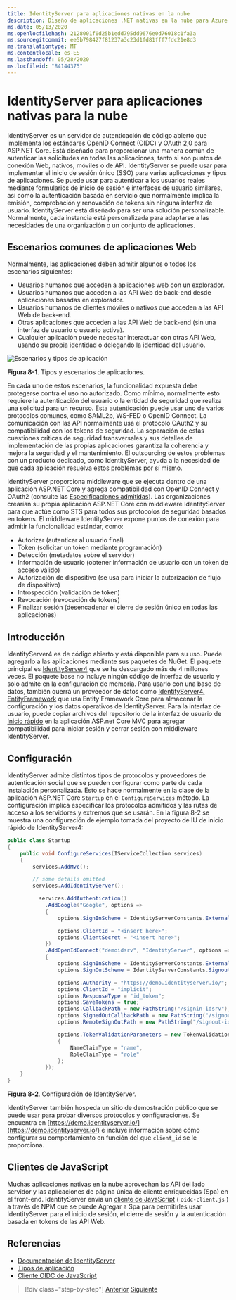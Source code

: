 ```yaml
---
title: IdentityServer para aplicaciones nativas en la nube
description: Diseño de aplicaciones .NET nativas en la nube para Azure | IdentityServer
ms.date: 05/13/2020
ms.openlocfilehash: 2128001f0d25b1edd795dd9676e0d76018c1fa3a
ms.sourcegitcommit: ee5b798427f81237a3c23d1fd81fff7fdc21e8d3
ms.translationtype: MT
ms.contentlocale: es-ES
ms.lasthandoff: 05/28/2020
ms.locfileid: "84144375"
---
```

# <a name="identityserver-for-cloud-native-applications"></a>IdentityServer para aplicaciones nativas para la nube

IdentityServer es un servidor de autenticación de código abierto que implementa los estándares OpenID Connect (OIDC) y OAuth 2,0 para ASP.NET Core. Está diseñado para proporcionar una manera común de autenticar las solicitudes en todas las aplicaciones, tanto si son puntos de conexión Web, nativos, móviles o de API. IdentityServer se puede usar para implementar el inicio de sesión único (SSO) para varias aplicaciones y tipos de aplicaciones. Se puede usar para autenticar a los usuarios reales mediante formularios de inicio de sesión e interfaces de usuario similares, así como la autenticación basada en servicio que normalmente implica la emisión, comprobación y renovación de tokens sin ninguna interfaz de usuario. IdentityServer está diseñado para ser una solución personalizable. Normalmente, cada instancia está personalizada para adaptarse a las necesidades de una organización o un conjunto de aplicaciones.

## <a name="common-web-app-scenarios"></a>Escenarios comunes de aplicaciones Web

Normalmente, las aplicaciones deben admitir algunos o todos los escenarios siguientes:

- Usuarios humanos que acceden a aplicaciones web con un explorador.
- Usuarios humanos que acceden a las API Web de back-end desde aplicaciones basadas en explorador.
- Usuarios humanos de clientes móviles o nativos que acceden a las API Web de back-end.
- Otras aplicaciones que acceden a las API Web de back-end (sin una interfaz de usuario o usuario activa).
- Cualquier aplicación puede necesitar interactuar con otras API Web, usando su propia identidad o delegando la identidad del usuario.

![Escenarios y tipos de aplicación](./media/application-types.png)

**Figura 8-1**. Tipos y escenarios de aplicaciones.

En cada uno de estos escenarios, la funcionalidad expuesta debe protegerse contra el uso no autorizado. Como mínimo, normalmente esto requiere la autenticación del usuario o la entidad de seguridad que realiza una solicitud para un recurso. Esta autenticación puede usar uno de varios protocolos comunes, como SAML2p, WS-FED o OpenID Connect. La comunicación con las API normalmente usa el protocolo OAuth2 y su compatibilidad con los tokens de seguridad. La separación de estas cuestiones críticas de seguridad transversales y sus detalles de implementación de las propias aplicaciones garantiza la coherencia y mejora la seguridad y el mantenimiento. El outsourcing de estos problemas con un producto dedicado, como IdentityServer, ayuda a la necesidad de que cada aplicación resuelva estos problemas por sí mismo.

IdentityServer proporciona middleware que se ejecuta dentro de una aplicación ASP.NET Core y agrega compatibilidad con OpenID Connect y OAuth2 (consulte las [Especificaciones admitidas](https://docs.identityserver.io/en/latest/intro/specs.html)). Las organizaciones crearían su propia aplicación ASP.NET Core con middleware IdentityServer para que actúe como STS para todos sus protocolos de seguridad basados en tokens. El middleware IdentityServer expone puntos de conexión para admitir la funcionalidad estándar, como:

- Autorizar (autenticar al usuario final)
- Token (solicitar un token mediante programación)
- Detección (metadatos sobre el servidor)
- Información de usuario (obtener información de usuario con un token de acceso válido)
- Autorización de dispositivo (se usa para iniciar la autorización de flujo de dispositivo)
- Introspección (validación de token)
- Revocación (revocación de tokens)
- Finalizar sesión (desencadenar el cierre de sesión único en todas las aplicaciones)

## <a name="getting-started"></a>Introducción

IdentityServer4 es de código abierto y está disponible para su uso. Puede agregarlo a las aplicaciones mediante sus paquetes de NuGet. El paquete principal es [IdentityServer4](https://www.nuget.org/packages/IdentityServer4/) que se ha descargado más de 4 millones veces. El paquete base no incluye ningún código de interfaz de usuario y solo admite en la configuración de memoria. Para usarlo con una base de datos, también querrá un proveedor de datos como [IdentityServer4. EntityFramework](https://www.nuget.org/packages/IdentityServer4.EntityFramework) que usa Entity Framework Core para almacenar la configuración y los datos operativos de IdentityServer. Para la interfaz de usuario, puede copiar archivos del repositorio de la interfaz de usuario de [Inicio rápido](https://github.com/IdentityServer/IdentityServer4.Quickstart.UI) en la aplicación ASP.net Core MVC para agregar compatibilidad para iniciar sesión y cerrar sesión con middleware IdentityServer.

## <a name="configuration"></a>Configuración

IdentityServer admite distintos tipos de protocolos y proveedores de autenticación social que se pueden configurar como parte de cada instalación personalizada. Esto se hace normalmente en la clase de la aplicación ASP.NET Core `Startup` en el `ConfigureServices` método. La configuración implica especificar los protocolos admitidos y las rutas de acceso a los servidores y extremos que se usarán. En la figura 8-2 se muestra una configuración de ejemplo tomada del proyecto de IU de inicio rápido de IdentityServer4:

```csharp
public class Startup
{
    public void ConfigureServices(IServiceCollection services)
    {
        services.AddMvc();

        // some details omitted
        services.AddIdentityServer();

          services.AddAuthentication()
            .AddGoogle("Google", options =>
            {
                options.SignInScheme = IdentityServerConstants.ExternalCookieAuthenticationScheme;

                options.ClientId = "<insert here>";
                options.ClientSecret = "<insert here>";
            })
            .AddOpenIdConnect("demoidsrv", "IdentityServer", options =>
            {
                options.SignInScheme = IdentityServerConstants.ExternalCookieAuthenticationScheme;
                options.SignOutScheme = IdentityServerConstants.SignoutScheme;

                options.Authority = "https://demo.identityserver.io/";
                options.ClientId = "implicit";
                options.ResponseType = "id_token";
                options.SaveTokens = true;
                options.CallbackPath = new PathString("/signin-idsrv");
                options.SignedOutCallbackPath = new PathString("/signout-callback-idsrv");
                options.RemoteSignOutPath = new PathString("/signout-idsrv");

                options.TokenValidationParameters = new TokenValidationParameters
                {
                    NameClaimType = "name",
                    RoleClaimType = "role"
                };
            });
    }
}
```

**Figura 8-2**. Configuración de IdentityServer.

IdentityServer también hospeda un sitio de demostración público que se puede usar para probar diversos protocolos y configuraciones. Se encuentra en [https://demo.identityserver.io/](https://demo.identityserver.io/) e incluye información sobre cómo configurar su comportamiento en función del que `client_id` se le proporciona.

## <a name="javascript-clients"></a>Clientes de JavaScript

Muchas aplicaciones nativas en la nube aprovechan las API del lado servidor y las aplicaciones de página única de cliente enriquecidas (Spa) en el front-end. IdentityServer envía un [cliente de JavaScript](https://docs.identityserver.io/en/latest/quickstarts/4_javascript_client.html) ( `oidc-client.js` ) a través de NPM que se puede Agregar a Spa para permitirles usar IdentityServer para el inicio de sesión, el cierre de sesión y la autenticación basada en tokens de las API Web.

## <a name="references"></a>Referencias

- [Documentación de IdentityServer](https://docs.identityserver.io/en/latest/)
- [Tipos de aplicación](https://docs.microsoft.com/azure/active-directory/develop/app-types)
- [Cliente OIDC de JavaScript](https://docs.identityserver.io/en/latest/quickstarts/4_javascript_client.html)

>[!div class="step-by-step"]
>[Anterior](azure-active-directory.md)
>[Siguiente](security.md)
